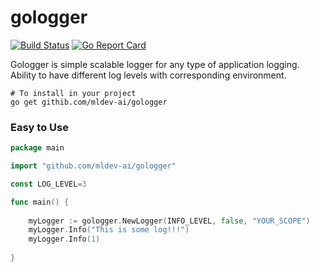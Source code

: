 # gologger
[![Build Status](https://travis-ci.org/mldev-ai/gologger.svg?branch=main)](https://travis-ci.org/mldev-ai/gologger)
[![Go Report Card](https://goreportcard.com/badge/github.com/mldev-ai/gologger)](https://goreportcard.com/report/github.com/mldev-ai/gologger)

Gologger is simple scalable logger for any type of application logging. Ability to have different log levels with corresponding environment.

```shell script
# To install in your project
go get githib.com/mldev-ai/gologger
```

### Easy to Use
```go
package main

import "github.com/mldev-ai/gologger"

const LOG_LEVEL=3

func main() {
    
    myLogger := gologger.NewLogger(INFO_LEVEL, false, "YOUR_SCOPE")
    myLogger.Info("This is some log!!!")
    myLogger.Info(1)
    
}
```
